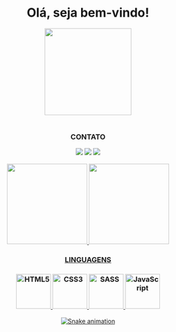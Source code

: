 <div display="flex" align="center" margin="500px">
  <h1 align="center" font-size="300"> Olá, seja bem-vindo!</h1> 
  <img src="https://media.tenor.com/TbozzOWefN8AAAAC/caught-in4k-meme-emoji.gif" width="200px" height="200px">
</div>
<div align="center">
<br>
<h3>CONTATO</h3>
  <a href="https://instagram.com/davihmm" target="_blank"><img src="https://img.shields.io/badge/-Instagram-%23E4405F?style=for-the-badge&logo=instagram&logoColor=white" target="_blank"></a>
  <a href = "mailto:davisdevi05@gmail.com"><img src="https://img.shields.io/badge/-Gmail-%23333?style=for-the-badge&logo=gmail&logoColor=white" target="_blank"></a>
  <a href="https://www.linkedin.com/in/davi-sá/" target="_blank"><img src="https://img.shields.io/badge/-LinkedIn-%230077B5?style=for-the-badge&logo=linkedin&logoColor=white" target="_blank"></a> 
<br><br>
<div align="center">
  <a href="https://github.com/davismarciel">
  <img height="185em" src="https://github-readme-stats.vercel.app/api?username=davismarciel&show_icons=true&theme=dracula&include_all_commits=true&count_private=true"/>
  <img height="185em" src="https://github-readme-stats.vercel.app/api/top-langs/?username=davismarciel&layout=compact&langs_count=7&theme=dracula"/>
</div>
<div align="center">
  <section>
     <h3>LINGUAGENS<h3>
     <img src="https://cdn.pixabay.com/photo/2017/08/05/11/16/logo-2582748_960_720.png" width="80" height="80px" title="HTML5">
     <img src="https://cdn.pixabay.com/photo/2017/08/05/11/16/logo-2582747_1280.png" width="80" height="80px" title="CSS3">
     <img src="https://user-images.githubusercontent.com/74362841/156068480-6b323a4d-ccb1-4169-8b2c-ed5e92f13cf9.png" width="80" height="80px" title="SASS">
     <img src="https://www.beabadohtml.com.br/midias/imagens/js.png" width="80" height="80px" title="JavaScript">
  </section>

 ![Snake animation](https://github.com/davismarciel/davismarciel/blob/output/github-contribution-grid-snake.svg)
 
 
